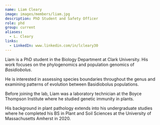 ```yaml
---
name: Liam Cleary
image: images/members/liam.jpg
description: PhD Student and Safety Officer
role: phd
group: current
aliases:
  - L. Cleary
links:
  - LinkedIn: www.linkedin.com/in/lcleary30
---
```


Liam is a PhD student in the Biology Department at Clark University. His work focuses on the phylogenomics and population genomics of *Basidiobolus*.

He is interested in assessing species boundaries throughout the genus and examining patterns of evolution between Basidiobolus populations.

Before joining the lab, Liam was a laboratory technician at the Boyce Thompson Institute where he studied genetic immunity in plants.

His background in plant pathology extends into his undergraduate studies where he completed his BS in Plant and Soil Sciences at the University of Massachusetts Amherst in 2020.
